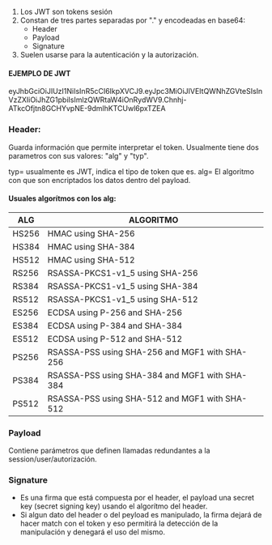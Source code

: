 1. Los JWT son tokens sesión
2. Constan de tres partes separadas por "." y encodeadas en base64:
    - Header
    - Payload
    - Signature
3. Suelen usarse para la autenticación y la autorización.

#### EJEMPLO DE JWT
eyJhbGciOiJIUzI1NiIsInR5cCI6IkpXVCJ9.eyJpc3MiOiJIVEItQWNhZGVteSIsInVzZXIiOiJhZG1pbiIsImlzQWRtaW4iOnRydWV9.Chnhj-ATkcOfjtn8GCHYvpNE-9dmlhKTCUwl6pxTZEA


### Header:

Guarda información que permite interpretar el token. Usualmente tiene dos parametros con sus valores: "alg" y "typ".

typ= usualmente es JWT, indica el tipo de token que es.
alg= El algoritmo con que son encriptados los datos dentro del payload.

#### Usuales algorítmos con los alg:

| ALG |  ALGORITMO|
|-----------|-----------|
| HS256    | HMAC using SHA-256     |
| HS384    | HMAC using SHA-384     |
| HS512   | HMAC using SHA-512     |
| RS256    | RSASSA-PKCS1-v1_5 using SHA-256    |
| RS384   | RSASSA-PKCS1-v1_5 using SHA-384     |
| RS512    | RSASSA-PKCS1-v1_5 using SHA-512     |
| ES256    | ECDSA using P-256 and SHA-256     |
| ES384    | ECDSA using P-384 and SHA-384    |
| ES512    | ECDSA using P-512 and SHA-512     |
| PS256    | RSASSA-PSS using SHA-256 and MGF1 with SHA-256     |
| PS384    | RSASSA-PSS using SHA-384 and MGF1 with SHA-384     |
| PS512    | RSASSA-PSS using SHA-512 and MGF1 with SHA-512     |

### Payload

Contiene parámetros que definen llamadas redundantes a la session/user/autorización.

### Signature

- Es una firma que está compuesta por el header, el payload una secret key (secret signing key) usando el algorítmo del header.
- Si algun dato del header o del peyload es manipulado, la firma dejará de hacer match con el token y eso permitirá la detección de la manipulación y denegará el uso del mismo.


